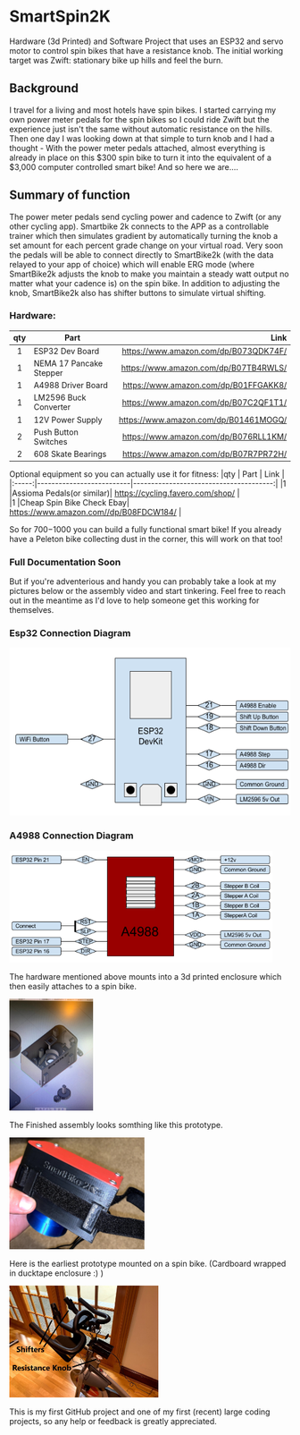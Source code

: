 
# SmartSpin2K

Hardware (3d Printed) and Software Project that uses an ESP32 and servo motor to control spin bikes that have a resistance knob. 
The initial working target was Zwift: stationary bike up hills and feel the burn.

## Background
I travel for a living and most hotels have spin bikes. I started carrying my own power meter pedals for the spin bikes so I could ride Zwift but the experience just isn't the same without automatic resistance on the hills. Then one day I was looking down at that simple to turn knob and I had a thought - With the power meter pedals attached, almost everything is already in place on this $300 spin bike to turn it into the equivalent of a $3,000 computer controlled smart bike! And so here we are....

## Summary of function
The power meter pedals send cycling power and cadence to Zwift (or any other cycling app). Smartbike 2k connects to the APP as a controllable trainer which then simulates gradient by automatically turning the knob a set amount for each percent grade change on your virtual road. Very soon the pedals will be able to connect directly to SmartBike2k (with the data relayed to your app of choice) which will enable ERG mode (where SmartBike2k adjusts the knob to make you maintain a steady watt output no matter what your cadence is) on the spin bike. In addition to adjusting the knob, SmartBike2k also has shifter buttons to simulate virtual shifting. 

### Hardware:

|qty   |         Part             |              Link                      |
|:-----:|--------------------------|---------------------------------------:|
|1      | ESP32 Dev Board          | https://www.amazon.com/dp/B073QDK74F/  |
|1      | NEMA 17 Pancake Stepper  | https://www.amazon.com/dp/B07TB4RWLS/  |
|1      | A4988 Driver Board       | https://www.amazon.com/dp/B01FFGAKK8/  |
|1      | LM2596 Buck Converter    | https://www.amazon.com/dp/B07C2QF1T1/  |
|1      | 12V Power Supply         | https://www.amazon.com/dp/B01461MOGQ/  |
|2      | Push Button Switches     | https://www.amazon.com/dp/B076RLL1KM/  |
|2      | 608 Skate Bearings       | https://www.amazon.com/dp/B07R7PR72H/  |

Optional equipment so you can actually use it for fitness:
|qty    |         Part             |              Link                      |
|:-----:|--------------------------|---------------------------------------:|
|1      |Assioma Pedals(or similar)| https://cycling.favero.com/shop/       |                   
|1      |Cheap Spin Bike Check Ebay| https://www.amazon.com//dp/B08FDCW184/ |


So for $700-$1000 you can build a fully functional smart bike! If you already have a Peleton bike collecting dust in the corner, this will work on that too!


### Full Documentation Soon
But if you're adventerious and handy you can probably take a look at my pictures below or the assembly video and start tinkering. Feel free to reach out in the meantime as I'd love to help someone get this working for themselves.  

### Esp32 Connection Diagram
<img src="Pictures/SmartBike2k_Esp32_Connections.png" alt="esp32 connections" style="height: 300px; width: 100"/> 

### A4988 Connection Diagram
<img src="Pictures/SmartBike2k_A4988_Connections.png" alt="esp32 connections" style="height: 200px; width: 100"/> 

The hardware mentioned above mounts into a 3d printed enclosure which then easily attaches to a spin bike.


<img src="Pictures/CadPreview.JPG" alt="Cad Preview" style="height: 200px; width: 100"/>

The Finished assembly looks somthing like this prototype. 

<img src="Pictures/AssembledSideView.jpg" alt="Assembled SideView" style="height: 200px; width: 100"/>

Here is the earliest prototype mounted on a spin bike. (Cardboard wrapped in ducktape enclosure :) ) 

<img src="Pictures/prototype_on_spin_bike.jpg" alt="Assembled SideView" style="height: 200px; width: 100"/>


This is my first GitHub project and one of my first (recent) large coding projects, so any help or feedback is greatly appreciated.




